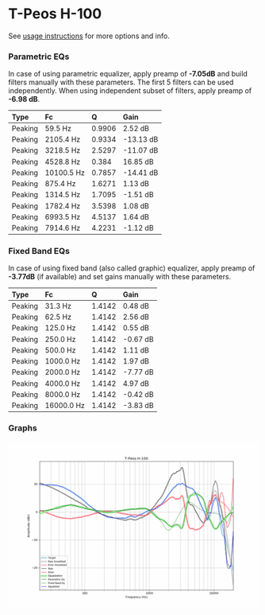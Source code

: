 # T-Peos H-100
See [usage instructions](https://github.com/jaakkopasanen/AutoEq#usage) for more options and info.

### Parametric EQs
In case of using parametric equalizer, apply preamp of **-7.05dB** and build filters manually
with these parameters. The first 5 filters can be used independently.
When using independent subset of filters, apply preamp of **-6.98 dB**.

| Type    | Fc         |      Q | Gain      |
|:--------|:-----------|:-------|:----------|
| Peaking | 59.5 Hz    | 0.9906 | 2.52 dB   |
| Peaking | 2105.4 Hz  | 0.9334 | -13.13 dB |
| Peaking | 3218.5 Hz  | 2.5297 | -11.07 dB |
| Peaking | 4528.8 Hz  | 0.384  | 16.85 dB  |
| Peaking | 10100.5 Hz | 0.7857 | -14.41 dB |
| Peaking | 875.4 Hz   | 1.6271 | 1.13 dB   |
| Peaking | 1314.5 Hz  | 1.7095 | -1.51 dB  |
| Peaking | 1782.4 Hz  | 3.5398 | 1.08 dB   |
| Peaking | 6993.5 Hz  | 4.5137 | 1.64 dB   |
| Peaking | 7914.6 Hz  | 4.2231 | -1.12 dB  |

### Fixed Band EQs
In case of using fixed band (also called graphic) equalizer, apply preamp of **-3.77dB**
(if available) and set gains manually with these parameters.

| Type    | Fc         |      Q | Gain     |
|:--------|:-----------|:-------|:---------|
| Peaking | 31.3 Hz    | 1.4142 | 0.48 dB  |
| Peaking | 62.5 Hz    | 1.4142 | 2.56 dB  |
| Peaking | 125.0 Hz   | 1.4142 | 0.55 dB  |
| Peaking | 250.0 Hz   | 1.4142 | -0.67 dB |
| Peaking | 500.0 Hz   | 1.4142 | 1.11 dB  |
| Peaking | 1000.0 Hz  | 1.4142 | 1.97 dB  |
| Peaking | 2000.0 Hz  | 1.4142 | -7.77 dB |
| Peaking | 4000.0 Hz  | 1.4142 | 4.97 dB  |
| Peaking | 8000.0 Hz  | 1.4142 | -0.42 dB |
| Peaking | 16000.0 Hz | 1.4142 | -3.83 dB |

### Graphs
![](./T-Peos%20H-100.png)